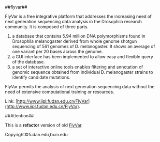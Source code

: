 ##flyvar##

FlyVar is a free integrative platform that addresses the increasing need of next generation sequencing data analysis in the Drosophila research community. It is composed of three parts.

1. a database that contains 5.94 million DNA polymorphisms found in Drosophila melanogaster derived from whole genome shotgun sequencing of 561 genomes of D. melanogaster. It shows an average of one variant per 20 bases across the genome.
2. a GUI interface has been implemented to allow easy and flexible query of the database.
3. a set of interactive online tools enables filtering and annotation of genomic sequence obtained from individual D. melanogaster strains to identify candidate mutations.

FlyVar permits the analysis of next generation sequencing data without the need of extensive computational training or resources.

Link: [http://www.iipl.fudan.edu.cn/FlyVar](http://www.iipl.fudan.edu.cn/FlyVar).

##Attention##

This is a **refactor** version of old [FlyVar](http://www.iipl.fudan.edu.cn/FlyVar).

Copyright&copy;fudan.edu,bcm.edu
